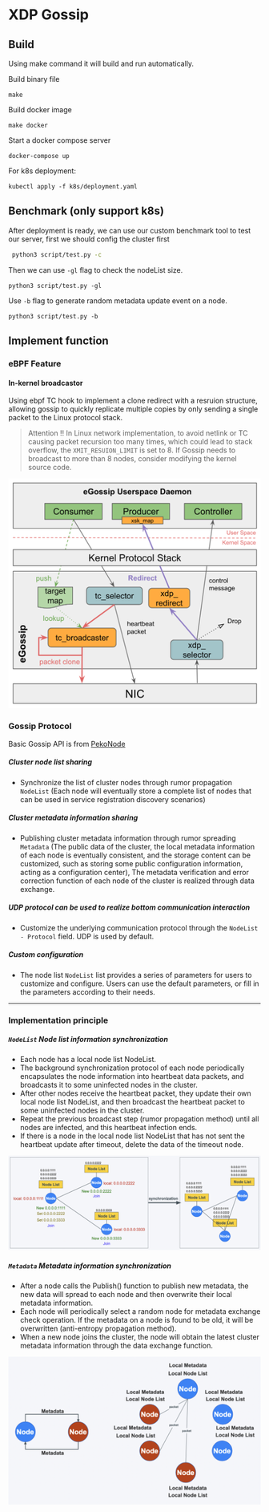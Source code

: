 # XDP Gossip

## Build
Using make command it will build and run automatically.

Build binary file
``` 
make 
``` 

Build docker image 
``` 
make docker
``` 

Start a docker compose server

``` 
docker-compose up 
``` 

For k8s deployment:

``` 
kubectl apply -f k8s/deployment.yaml 
``` 

## Benchmark (only support k8s)

After deployment is ready, we can use our custom benchmark tool to test our server, first we should config the cluster first

```bash
 python3 script/test.py -c 
``` 

Then we can use ``-gl`` flag to check the nodeList size.
``` 
python3 script/test.py -gl 
``` 

Use ``-b`` flag to generate random metadata update event on a node.
``` 
python3 script/test.py -b
``` 

## Implement function

### eBPF Feature

#### In-kernel broadcastor
Using ebpf TC hook to implement a clone redirect with a resruion structure, allowing gossip to quickly replicate multiple copies by only sending a single packet to the Linux protocol stack.


> Attention !! In Linux network implementation, to avoid netlink or TC causing packet recursion too many times, which could lead to stack overflow, the ``XMIT_RESUION_LIMIT``  is set to 8. If Gossip needs to broadcast to more than 8 nodes, consider modifying the kernel source code.

![](img/3.png)


### Gossip Protocol

Basic Gossip API is from [PekoNode](https://github.com/dpwgc/pekonode/tree/master)


##### Cluster node list sharing
* Synchronize the list of cluster nodes through rumor propagation `NodeList` (Each node will eventually store a complete list of nodes that can be used in service registration discovery scenarios)
##### Cluster metadata information sharing
* Publishing cluster metadata information through rumor spreading `Metadata` (The public data of the cluster, the local metadata information of each node is eventually consistent, and the storage content can be customized, such as storing some public configuration information, acting as a configuration center), The metadata verification and error correction function of each node of the cluster is realized through data exchange.
##### UDP protocol can be used to realize bottom communication interaction
* Customize the underlying communication protocol through the `NodeList - Protocol` field. UDP is used by default.

##### Custom configuration
* The node list `NodeList` list provides a series of parameters for users to customize and configure. Users can use the default parameters, or fill in the parameters according to their needs.
***

### Implementation principle
##### `NodeList` Node list information synchronization
* Each node has a local node list NodeList.
* The background synchronization protocol of each node periodically encapsulates the node information into heartbeat data packets, and broadcasts it to some uninfected nodes in the cluster.
* After other nodes receive the heartbeat packet, they update their own local node list NodeList, and then broadcast the heartbeat packet to some uninfected nodes in the cluster.
* Repeat the previous broadcast step (rumor propagation method) until all nodes are infected, and this heartbeat infection ends.
* If there is a node in the local node list NodeList that has not sent the heartbeat update after timeout, delete the data of the timeout node.

![](img/1.png)

##### `Metadata` Metadata information synchronization
* After a node calls the Publish() function to publish new metadata, the new data will spread to each node and then overwrite their local metadata information.
* Each node will periodically select a random node for metadata exchange check operation. If the metadata on a node is found to be old, it will be overwritten (anti-entropy propagation method).
* When a new node joins the cluster, the node will obtain the latest cluster metadata information through the data exchange function.

![](img/2.png)
